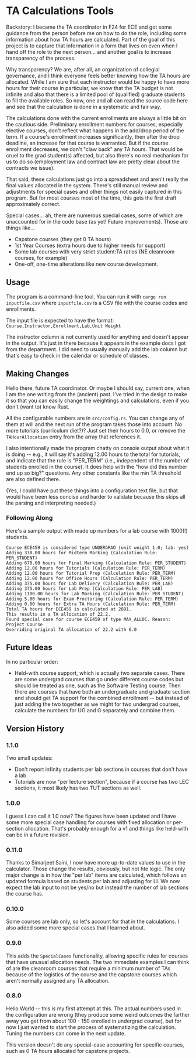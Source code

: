 # TA Calculations Tools

Backstory: I became the TA coordinator in F24 for ECE and got some
guidance from the person before me on how to do the role, including
some information about how TA hours are calculated. Part of the goal
of this project is to capture that information in a form that lives
on even when I hand off the role to the next person... and another goal
is to increase transparency of the process.

Why transparency? We are, after all, an organization of collegial governance,
and I think everyone feels better knowing how the TA hours are allocated. While I am
sure that each instructor would be happy to have more hours for their course
in particular, we know that the TA budget is not infinite and also that there
is a limited pool of (qualified) graduate students to fill the available roles.
So now, one and all can read the source code here and see that the calculation
is done in a systematic and fair way.

The calculations done with the current enrollments are always a little bit
on the cautious side. Preliminary enrollment numbers for courses, especially
elective courses, don't reflect what happens in the add/drop period of the term.
If a course's enrollment increases significantly, then after the drop deadline,
an increase for that course is warranted. But if the course enrollment decreases,
we don't "claw back" any TA hours. That would be cruel to the grad student(s) 
affected, but also there's no real mechanism for us to do so (employment law 
and contract law are pretty clear about the contracts we issue).

That said, these calculations just go into a spreadsheet and aren't really the 
final values allocated in the system. There's still manual review and adjustments
for special cases and other things not easily captured in this program.
But for most courses most of the time, this gets the first draft approximately
correct.

Special cases... ah, there are numerous special cases, some of which are
unaccounted for in the code base (as yet! Future improvements). Those are things like...
* Capstone courses (they get 0 TA hours)
* 1st Year Courses (extra hours due to higher needs for support)
* Some lab courses with very strict student:TA ratios (NE cleanroom courses, for example)
* One-off, one-time alterations like new course development.

## Usage
The program is a command-line tool. You can run it with `cargo run inputfile.csv` 
where `inputfile.csv` is a CSV file with the course codes and enrollments.

The input file is expected to have the format: 
`Course,Instructor,Enrollment,Lab,Unit Weight`

The instructor column is not currently used for anything and doesn't appear in the
output. It's just in there because it appears in the example docs I got from the
department. I did need to usually manually add the lab column but that's easy to
check in the calendar or schedule of classes.

## Making Changes

Hello there, future TA coordinator. Or maybe I should say, current one,
when I am the one writing from the (ancient) past. I've tried in the design
to make it so that you can easily change the weightings and calculations,
even if you don't (want to) know Rust. 

All the configurable numbers are in `src/config.rs`. You can change any
of them at will and the next run of the program takes those into account. 
No more tutorials (curriculum diet?)? Just set their hours to 0.0, or remove
the `TAHourAllocation` entry from the array that references it. 

I also intentionally made the program chatty on console output about what it
is doing -- e.g., it will say it's adding 12.00 hours to the total for tutorials,
and indicate that the rule is "PER_TERM" (i.e., independent of the number of
students enrolled in the course). It does help with the "how did this number end
up so big?" questions. Any other constants like the min TA threshold are also
defined there. 

(Yes, I could have put these things into a configuration text
file, but that would have been less concise and harder to validate because this 
skips all the parsing and interpreting needed.)

### Following Along
Here's a sample output with made up numbers for a lab course with 1000(!) students.
```
Course ECE459 is considered type UNDERGRAD (unit weight 1.0; lab: yes)
Adding 330.00 hours for Midterm Marking (Calculation Rule: PER_STUDENT)
Adding 670.00 hours for Final Marking (Calculation Rule: PER_STUDENT)
Adding 12.00 hours for Tutorials (Calculation Rule: PER_TERM)
Adding 12.00 hours for Tutorial Prep (Calculation Rule: PER_TERM)
Adding 12.00 hours for Office Hours (Calculation Rule: PER_TERM)
Adding 375.00 hours for Lab Delivery (Calculation Rule: PER_LAB)
Adding 375.00 hours for Lab Prep (Calculation Rule: PER_LAB)
Adding 1100.00 hours for Lab Marking (Calculation Rule: PER_STUDENT)
Adding 5.00 hours for Exam Proctoring (Calculation Rule: PER_TERM)
Adding 0.00 hours for Extra TA Hours (Calculation Rule: PER_TERM)
Total TA hours for ECE459 is calculated at 2891.
This results in a TA allocation of 22.2.
Found special case for course ECE459 of type MAX_ALLOC. Reason: Project Course
Overriding original TA allocation of 22.2 with 6.0
```

## Future Ideas
In no particular order:

* Held-with course support, which is actually two separate cases. There are some
undergrad courses that go under different course codes but should be treated as
one, such as the Software Testing course. Then there are courses that have both 
an undergraduate and graduate section and should get TA support for the combined
enrollment -- but instead of just adding the two together as we might for two
undergrad courses, calculate the numbers for UG and G separately and combine them.

## Version History

### 1.1.0
Two small updates:
* Don't report infinity students per lab sections in courses that don't have a lab.
* Tutorials are now "per lecture section", because if a course has two LEC sections,
it most likely has two TUT sections as well.

### 1.0.0
I guess I can call it 1.0 now? The figures have been updated and I have
some more special case handling for courses with fixed allocation or
per-section allocation. That's probably enough for a v1 and things like
held-with can be in a future revision.

### 0.11.0
Thanks to Simarjeet Saini, I now have more up-to-date values to use in 
the calculator. Those change the results, obviously, but not hte logic.
The only major change is in how the "per lab" items are calculated, which
follows an updated formula based on students per lab and adjusting for LI.
We now expect the lab input to not be yes/no but instead the number of
lab sections the course has.

### 0.10.0
Some courses are lab only, so let's account for that in the calculations.
I also added some more special cases that I learned about.

### 0.9.0
This adds the `SpecialCases` functionality, allowing specific rules for courses
that have unusual allocation needs. The two immediate examples I can think of
are the cleanroom courses that require a minimum number of TAs because of the
logistics of the course and the capstone courses which aren't normally assigned
any TA allocation.

### 0.8.0
Hello World -- this is my first attempt at this. The actual numbers
used in the configuration are wrong (they produce some weird outcomes
the farther away you get from about 100 - 150 enrolled in undergrad course),
but for now I just wanted to start the process of systematizing the
calculation. Tuning the numbers can come in the next update. 

This version doesn't do any special-case accounting for specific courses,
such as 0 TA hours allocated for capstone projects.